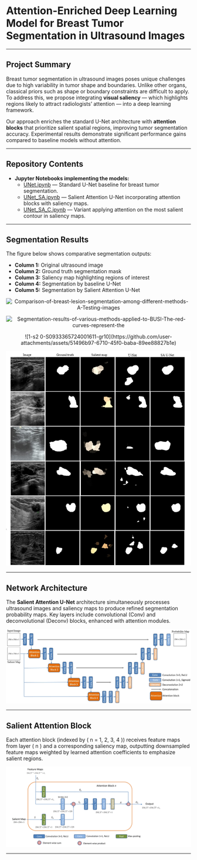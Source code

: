 # Attention-Enriched Deep Learning Model for Breast Tumor Segmentation in Ultrasound Images

---

## Project Summary

Breast tumor segmentation in ultrasound images poses unique challenges due to high variability in tumor shape and boundaries. Unlike other organs, classical priors such as shape or boundary constraints are difficult to apply. To address this, we propose integrating **visual saliency** — which highlights regions likely to attract radiologists’ attention — into a deep learning framework.

Our approach enriches the standard U-Net architecture with **attention blocks** that prioritize salient spatial regions, improving tumor segmentation accuracy. Experimental results demonstrate significant performance gains compared to baseline models without attention.

---

## Repository Contents

- **Jupyter Notebooks implementing the models:**
  - [UNet.ipynb](Codes/UNet.ipynb) — Standard U-Net baseline for breast tumor segmentation.  
  - [UNet_SA.ipynb](Codes/UNet_SA.ipynb) — Salient Attention U-Net incorporating attention blocks with saliency maps.  
  - [UNet_SA_C.ipynb](Codes/UNet_SA_C.ipynb) — Variant applying attention on the most salient contour in saliency maps.

---

## Segmentation Results

The figure below shows comparative segmentation outputs:  
- **Column 1:** Original ultrasound image  
- **Column 2:** Ground truth segmentation mask  
- **Column 3:** Saliency map highlighting regions of interest  
- **Column 4:** Segmentation by baseline U-Net  
- **Column 5:** Segmentation by Salient Attention U-Net  

<p align="center">
  <img width="850" height="519" alt="Comparison-of-breast-lesion-segmentation-among-different-methods-A-Testing-images" src="https://github.com/user-attachments/assets/8618c256-4be3-4eb2-a703-866859af6579" />
</p>
<p align="center">
  <img width="850" height="546" alt="Segmentation-results-of-various-methods-applied-to-BUSI-The-red-curves-represent-the" src="https://github.com/user-attachments/assets/ee792d21-9e5a-4f4b-833f-6e220727e8e2" />
</p>
<p align="center">
  ![1-s2 0-S0933365724001611-gr10](https://github.com/user-attachments/assets/51496b97-6710-45f0-baba-89ee88827b1e)
</p>

<p align="center">  
  <img width="720" src="Figures/figure_with_results.jpg" alt="Segmentation results comparison">  
</p>

---

## Network Architecture

The **Salient Attention U-Net** architecture simultaneously processes ultrasound images and saliency maps to produce refined segmentation probability maps. Key layers include convolutional (Conv) and deconvolutional (Deconv) blocks, enhanced with attention modules.

![SA-UNet Architecture](Figures/model.jpg)

---

## Salient Attention Block

Each attention block (indexed by \( n = 1, 2, 3, 4 \)) receives feature maps from layer \( n \) and a corresponding saliency map, outputting downsampled feature maps weighted by learned attention coefficients to emphasize salient regions.

![Attention Block](Figures/attention_block.jpg)

---
